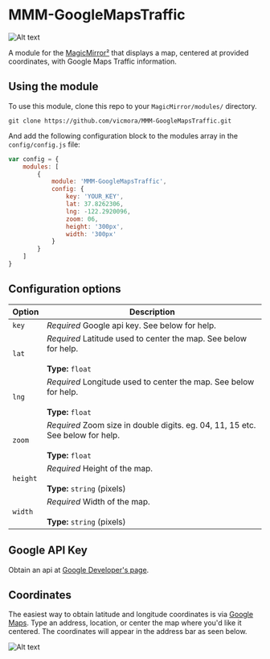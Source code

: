 # MMM-GoogleMapsTraffic

![Alt text](/img/mmm-googlemapstraffic.png "A preview of the MMM-GoogleMapsTraffic module.")

A module for the [MagicMirror²](https://github.com/MichMich/MagicMirror/) that displays a map, centered at provided coordinates, with Google Maps Traffic information.

## Using the module

To use this module, clone this repo to your `MagicMirror/modules/` directory.

`git clone https://github.com/vicmora/MMM-GoogleMapsTraffic.git`

And add the following configuration block to the modules array in the `config/config.js` file:
```js
var config = {
    modules: [
        {
            module: 'MMM-GoogleMapsTraffic',
            config: {
                key: 'YOUR_KEY',
                lat: 37.8262306,
                lng: -122.2920096,
                zoom: 06,
                height: '300px',
                width: '300px'
            }
        }
    ]
}
```

## Configuration options

| Option    | Description
|---------- |-----------
| `key`     | *Required* Google api key. See below for help.
| `lat`     | *Required* Latitude used to center the map. See below for help. <br><br>**Type:** `float`
| `lng`     | *Required* Longitude used to center the map. See below for help. <br><br>**Type:** `float`
| `zoom`    | *Required* Zoom size in double digits. eg. 04, 11, 15 etc. See below for help. <br><br>**Type:** `float`
| `height`  | *Required* Height of the map. <br><br>**Type:** `string` (pixels)
| `width`   | *Required* Width of the map. <br><br>**Type:** `string` (pixels)

## Google API Key

Obtain an api at [Google Developer's page](https://developers.google.com/maps/documentation/javascript/).

## Coordinates

The easiest way to obtain latitude and longitude coordinates is via [Google Maps](https://maps.google.com). Type an address, location, or center the map where you'd like it centered. The coordinates will appear in the address bar as seen below.

![Alt text](/img/coordinates.png "Google Maps coordinates.")
